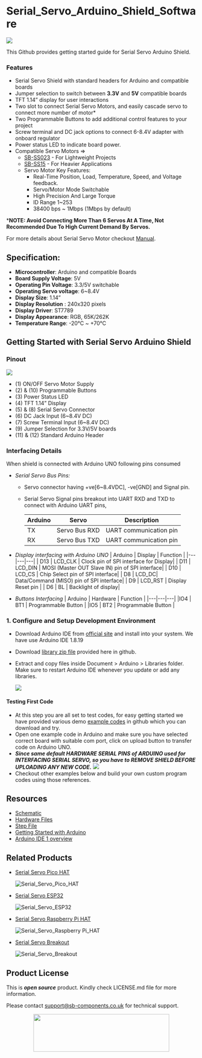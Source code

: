 # Serial_Servo_Arduino_Shield_Software

<img src= "https://cdn.shopify.com/s/files/1/1217/2104/files/Artboard_1_3.png?v=1718792957" />

This Github provides getting started guide for Serial Servo Arduino Shield.

### Features
- Serial Servo Shield with standard headers for Arduino and compatible boards
- Jumper selection to switch between **3.3V** and **5V** compatible boards
- TFT 1.14” display for user interactions
- Two slot to connect Serial Servo Motors, and easily cascade servo to connect more number of motor*
- Two Programmable Buttons to add additional control features to your project 
- Screw terminal and DC jack options to connect 6-8.4V adapter with onboard regulator 
- Power status LED to indicate board power.
- Compatible Servo Motors =>
    - [SB-SS023](https://shop.sb-components.co.uk/products/sb-serial-servo-sb-ss023-powerful-multi-purpose-digital-servo-motor?_pos=1&_sid=5cba75e00&_ss=r) - For Lightweight Projects
    - [SB-SS15](https://shop.sb-components.co.uk/products/sb-serial-servo-sb-ss15-powerful-multi-purpose-digital-servo-motor?_pos=2&_sid=5cba75e00&_ss=r) - For Heavier Applications
    - Servo Motor Key Features:
      - Real-Time Position, Load, Temperature, Speed, and Voltage feedback.
      - Servo/Motor Mode Switchable
      - High Precision And Large Torque
      - ID Range 1~253
      - 38400 bps ~ 1Mbps (1Mbps by default)

***NOTE:  Avoid Connecting More Than 6 Servos At A Time, Not Recommended Due To High Current Demand By Servos.**

For more details about Serial Servo Motor checkout [Manual](https://github.com/sbcshop/Serial_Servo_Breakout_Software/blob/main/Documents/SB_Servo_User_Manual.pdf).  

## Specification:
- **Microcontroller**: Arduino and compatible Boards
- **Board Supply Voltage**: 5V 
- **Operating Pin Voltage**: 3.3/5V switchable 
- **Operating Servo voltage**: 6~8.4V 
- **Display Size**: 1.14” 
- **Display Resolution** : 240x320 pixels
- **Display Driver**: ST7789 
- **Display Appearance**: RGB, 65K/262K
- **Temperature Range**: -20°C ~ +70°C

## Getting Started with Serial Servo Arduino Shield
### Pinout
<img src= "https://cdn.shopify.com/s/files/1/1217/2104/files/Artboard_1_copy_3.png?v=1718793395" />

- (1) ON/OFF Servo Motor Supply
- (2) & (10) Programmable Buttons
- (3) Power Status LED
- (4) TFT 1.14” Display
- (5) & (8) Serial Servo Connector
- (6) DC Jack Input (6~8.4V DC) 
- (7) Screw Terminal Input (6~8.4V DC)
- (9) Jumper Selection for 3.3V/5V boards
- (11) & (12) Standard Arduino Header

  
### Interfacing Details
When shield is connected with Arduino UNO following pins consumed
 - _Serial Servo Bus Pins:_
   * Servo connector having +ve[6~8.4VDC], -ve[GND] and Signal pin. 
   * Serial Servo Signal pins breakout into UART RXD and TXD to connect with Arduino UART pins,
     
     | Arduino | Servo | Description | 
     |---|---|---|
     | TX | Servo Bus RXD | UART communication pin |
     | RX | Servo Bus TXD | UART communication pin |
  
- _Display interfacing with Arduino UNO_
    | Arduino | Display | Function |
    |---|---|---|
    | D13 | LCD_CLK | Clock pin of SPI interface for Display|
    | D11 | LCD_DIN | MOSI (Master OUT Slave IN) pin of SPI interface|
    | D10 | LCD_CS | Chip Select pin of SPI interface|
    | D8  | LCD_DC| Data/Command (MISO) pin of SPI interface|
    | D9  | LCD_RST | Display Reset pin |
    | D6  | BL | Backlight of display|
  
- _Buttons Interfacing_
    | Arduino | Hardware | Function |
    |---|---|---|
    |IO4 | BT1 | Programmable Button |
    |IO5 | BT2 | Programmable Button |
  
  
### 1. Configure and Setup Development Environment
   - Download Arduino IDE from [official site](https://www.arduino.cc/en/software) and install into your system. We have use Arduino IDE 1.8.19
   - Download [library zip file]() provided here in github.
   - Extract and copy files inside Document > Arduino > Libraries folder. Make sure to restart Arduino IDE whenever you update or add any libraries.

     <img src= "https://github.com/sbcshop/3.2_Touchsy_ESP-32_Resistive_Software/blob/main/images/library_files_path.png" />

#### Testing First Code
   - At this step you are all set to test codes, for easy getting started we have provided various demo [example codes]() in github which you can download and try. 
   - Open one example code in Arduino and make sure you have selected correct board with suitable com port, click on upload button to transfer code on Arduino UNO.
   - _**Since same default HARDWARE SERIAL PINS of ARDUINO used for INTERFACING SERIAL SERVO, so you have to REMOVE SHIELD BEFORE UPLOADING ANY NEW CODE.**_
     <img src="https://github.com/sbcshop/3.2_Touchsy_ESP-32_Resistive_Software/blob/main/images/upload_process.gif">
   - Checkout other examples below and build your own custom program codes using those references.

## Resources
  * [Schematic](https://github.com/sbcshop/Serial_Servo_Arduino_Shield_Hardware/blob/main/Design%20Data/SCH%20Serial%20Servo%20Arduino%20Shield.pdf)
  * [Hardware Files](https://github.com/sbcshop/Serial_Servo_Arduino_Shield_Hardware/tree/main)
  * [Step File](https://github.com/sbcshop/Serial_Servo_Arduino_Shield_Hardware/blob/main/Mechanical%20Data/Serial%20Servo%20Arduino%20Shield.step)
  * [Getting Started with Arduino](https://docs.arduino.cc/learn/starting-guide/getting-started-arduino/)
  * [Arduino IDE 1 overview](https://docs.arduino.cc/software/ide-v1/tutorials/Environment)

       
## Related Products  
  * [Serial Servo Pico HAT](https://shop.sb-components.co.uk/products/serial-servo-pico-hat?_pos=5&_sid=1178c9361&_ss=r)

    ![Serial_Servo_Pico_HAT](https://shop.sb-components.co.uk/cdn/shop/files/Artboard2_1.png?v=1718781807&width=150)
    
  * [Serial Servo ESP32](https://shop.sb-components.co.uk/products/serial-servo-based-on-esp32-1?_pos=1&_sid=c593a9981&_ss=r)

    ![Serial_Servo_ESP32](https://shop.sb-components.co.uk/cdn/shop/files/esp322.png?v=1718797495&width=150)
    
  * [Serial Servo Raspberry Pi HAT](https://shop.sb-components.co.uk/products/serial-servo-raspberry-pi-hat?_pos=2&_sid=c593a9981&_ss=r)

    ![Serial_Servo_Raspberry Pi_HAT](https://shop.sb-components.co.uk/cdn/shop/files/Artboard2_2.png?v=1718788805&width=150)
  
  * [Serial Servo Breakout](https://shop.sb-components.co.uk/products/serial-servo-breakout-1?_pos=3&_sid=5d47c0d83&_ss=r)

    ![Serial_Servo_Breakout](https://shop.sb-components.co.uk/cdn/shop/files/Artboard2.png?v=1718780131&width=150)


## Product License

This is ***open source*** product. Kindly check LICENSE.md file for more information.

Please contact support@sb-components.co.uk for technical support.
<p align="center">
  <img width="360" height="100" src="https://cdn.shopify.com/s/files/1/1217/2104/files/Logo_sb_component_3.png?v=1666086771&width=300">
</p>
